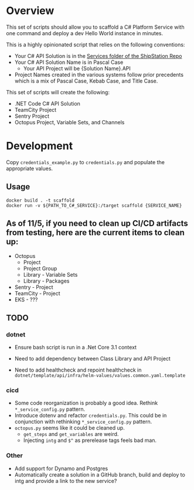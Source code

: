 # Overview
This set of scripts should allow you to scaffold a C# Platform Service with one command and deploy a dev Hello World instance in minutes.

This is a highly opinionated script that relies on the following conventions:
* Your C# API Solution is in the [Services folder of the ShipStation Repo](https://github.com/shipstation/shipstation/tree/master/Services)
* Your C# API Solution Name is in Pascal Case
    * Your API Project will be {Solution Name}.API
* Project Names created in the various systems follow prior precedents which is a mix of Pascal Case, Kebab Case, and Title Case.

This set of scripts will create the following:
* .NET Code C# API Solution
* TeamCity Project
* Sentry Project
* Octopus Project, Variable Sets, and Channels

# Development
Copy `credentials_example.py` to `credentials.py` and populate the appropriate values.

## Usage
```
docker build . -t scaffold
docker run -v ${PATH_TO_C#_SERVICE}:/target scaffold {SERVICE_NAME}
```

## As of 11/5, if you need to clean up CI/CD artifacts from testing, here are the current items to clean up:
* Octopus
    * Project
    * Project Group
    * Library - Variable Sets
    * Library - Packages
* Sentry - Project
* TeamCity - Project
* EKS - ???

## TODO
### dotnet
* Ensure bash script is run in a .Net Core 3.1 context

* Need to add dependency between Class Library and API Project
* Need to add healthcheck and repoint healthcheck in `dotnet/template/api/infra/helm-values/values.common.yaml.template`

### cicd
* Some code reorganization is probably a good idea. Rethink `*_service_config.py` pattern.
* Introduce dotenv and refactor `credentials.py`. This could be in conjunction with rethinking `*_service_config.py` pattern.
* `octopus.py` seems like it could be cleaned up.
    * `get_steps` and `get_variables` are weird.
    * Injecting `intg` and `$^` as prerelease tags feels bad man.

### Other
* Add support for Dynamo and Postgres
* Automatically create a solution in a GitHub branch, build and deploy to intg and provide a link to the new service?

